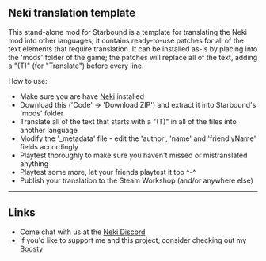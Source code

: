 ## Neki translation template

This stand-alone mod for Starbound is a template for translating the Neki mod into other languages; it contains ready-to-use patches for all of the text elements that require translation.
It can be installed as-is by placing into the 'mods' folder of the game; the patches will replace all of the text, adding a "(T)" (for "Translate") before every line.

How to use:
- Make sure you are have [Neki](https://github.com/hyperjuni/Neki) installed
- Download this ('Code' -> 'Download ZIP') and extract it into Starbound's 'mods' folder
- Translate all of the text that starts with a "(T)" in all of the files into another language
- Modify the '_metadata' file - edit the 'author', 'name' and 'friendlyName' fields accordingly
- Playtest thoroughly to make sure you haven't missed or mistranslated anything
- Playtest some more, let your friends playtest it too ^-^
- Publish your translation to the Steam Workshop (and/or anywhere else)

---
## Links

* Come chat with us at the [Neki Discord](https://discord.gg/R6tfkazYgb)
* If you'd like to support me and this project, consider checking out my [Boosty](https://boosty.to/hyperjuni/donate)
  
